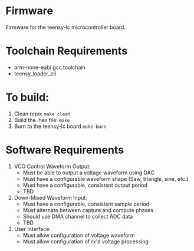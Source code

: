 # Firmware
Firmware for the teensy-lc microcontroller board.

# Toolchain Requirements
* arm-none-eabi gcc toolchain
* teensy_loader_cli

# To build:
1. Clean repo: `make clean`
2. Build the .hex file: `make`
3. Burn to the teensy-lc board `make burn`

# Software Requirements
1. VCO Control Waveform Output:
   * Must be able to output a voltage waveform using DAC
   * Must have a configurable waveform shape (Saw, triangle, sine, etc.)
   * Must have a configurable, consistent output period
   * TBD
2. Down-Mixed Waveform Input:
   * Must have a configurable, consistent sample period
   * Must alternate between capture and compute phases
   * Should use DMA channel to collect ADC data
   * TBD
3. User Interface:
   * Must allow configuration of voltage waveform
   * Must allow configuration of rx'd voltage processing
